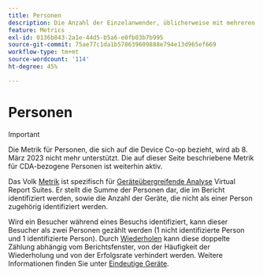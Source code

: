 ```yaml
---
title: Personen
description: Die Anzahl der Einzelanwender, üblicherweise mit mehreren Geräten.
feature: Metrics
exl-id: 0136b843-2a1e-44d5-b5a6-e0fb03b7b995
source-git-commit: 75ae77c1da1b578639609888e794e13d965ef669
workflow-type: tm+mt
source-wordcount: '114'
ht-degree: 45%

---
```


# Personen

>[!IMPORTANT]
>
>Die Metrik für Personen, die sich auf die Device Co-op bezieht, wird ab 8. März 2023 nicht mehr unterstützt. Die auf dieser Seite beschriebene Metrik für CDA-bezogene Personen ist weiterhin aktiv.

Das Volk [Metrik](overview.md) ist spezifisch für [Geräteübergreifende Analyse](../cda/overview.md) Virtual Report Suites. Er stellt die Summe der Personen dar, die im Bericht identifiziert werden, sowie die Anzahl der Geräte, die nicht als einer Person zugehörig identifiziert werden.

Wird ein Besucher während eines Besuchs identifiziert, kann dieser Besucher als zwei Personen gezählt werden (1 nicht identifizierte Person und 1 identifizierte Person). Durch [Wiederholen](/help/components/cda/replay.md) kann diese doppelte Zählung abhängig vom Berichtsfenster, von der Häufigkeit der Wiederholung und von der Erfolgsrate verhindert werden. Weitere Informationen finden Sie unter [Eindeutige Geräte](unique-devices.md).
